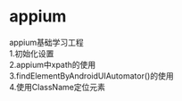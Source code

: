 # appium
appium基础学习工程  
1.初始化设置  
2.appium中xpath的使用  
3.findElementByAndroidUIAutomator()的使用  
4.使用ClassName定位元素  
